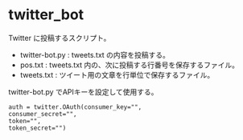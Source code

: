 # twitter_bot
Twitter に投稿するスクリプト。

- twitter-bot.py : tweets.txt の内容を投稿する。
- pos.txt : tweets.txt 内の、次に投稿する行番号を保存するファイル。
- tweets.txt : ツイート用の文章を行単位で保存するファイル。


twitter-bot.py でAPIキーを設定して使用する。

```
auth = twitter.OAuth(consumer_key="",
consumer_secret="",
token="",
token_secret="")
```

